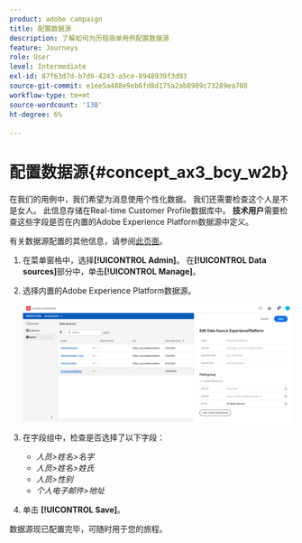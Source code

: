 ```yaml
---
product: adobe campaign
title: 配置数据源
description: 了解如何为历程简单用例配置数据源
feature: Journeys
role: User
level: Intermediate
exl-id: 87f63d7d-b7d9-4243-a5ce-8948939f3d93
source-git-commit: e1ee5a488e9eb6fd8d175a2ab8989c73289ea708
workflow-type: tm+mt
source-wordcount: '138'
ht-degree: 6%

---
```


# 配置数据源{#concept_ax3_bcy_w2b}

在我们的用例中，我们希望为消息使用个性化数据。 我们还需要检查这个人是不是女人。 此信息存储在Real-time Customer Profile数据库中。 **技术用户**&#x200B;需要检查这些字段是否在内置的Adobe Experience Platform数据源中定义。

有关数据源配置的其他信息，请参阅[此页面](../datasource/about-data-sources.md)。

1. 在菜单窗格中，选择&#x200B;**[!UICONTROL Admin]**。 在&#x200B;**[!UICONTROL Data sources]**&#x200B;部分中，单击&#x200B;**[!UICONTROL Manage]**。
1. 选择内置的Adobe Experience Platform数据源。

   ![](../assets/journey23.png)

1. 在字段组中，检查是否选择了以下字段：

   * _人员>姓名>名字_
   * _人员>姓名>姓氏_
   * _人员>性别_
   * _个人电子邮件>地址_

1. 单击 **[!UICONTROL Save]**。

数据源现已配置完毕，可随时用于您的旅程。
